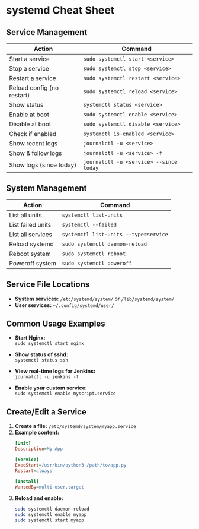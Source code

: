 # systemd Cheat Sheet

## Service Management

| Action                    | Command                                          |
|---------------------------|--------------------------------------------------|
| Start a service           | `sudo systemctl start <service>`                 |
| Stop a service            | `sudo systemctl stop <service>`                  |
| Restart a service         | `sudo systemctl restart <service>`               |
| Reload config (no restart)| `sudo systemctl reload <service>`                |
| Show status               | `systemctl status <service>`                     |
| Enable at boot            | `sudo systemctl enable <service>`                |
| Disable at boot           | `sudo systemctl disable <service>`               |
| Check if enabled          | `systemctl is-enabled <service>`                 |
| Show recent logs          | `journalctl -u <service>`                        |
| Show & follow logs        | `journalctl -u <service> -f`                     |
| Show logs (since today)   | `journalctl -u <service> --since today`          |

## System Management

| Action               | Command                                     |
|----------------------|---------------------------------------------|
| List all units       | `systemctl list-units`                      |
| List failed units    | `systemctl --failed`                        |
| List all services    | `systemctl list-units --type=service`       |
| Reload systemd       | `sudo systemctl daemon-reload`              |
| Reboot system        | `sudo systemctl reboot`                     |
| Poweroff system      | `sudo systemctl poweroff`                   |

## Service File Locations

- **System services:** `/etc/systemd/system/` or `/lib/systemd/system/`
- **User services:** `~/.config/systemd/user/`

## Common Usage Examples

- **Start Nginx:**  
  `sudo systemctl start nginx`

- **Show status of sshd:**  
  `systemctl status ssh`

- **View real-time logs for Jenkins:**  
  `journalctl -u jenkins -f`

- **Enable your custom service:**  
  `sudo systemctl enable myscript.service`

## Create/Edit a Service

1. **Create a file:** `/etc/systemd/system/myapp.service`
2. **Example content:**
    ```ini
    [Unit]
    Description=My App

    [Service]
    ExecStart=/usr/bin/python3 /path/to/app.py
    Restart=always

    [Install]
    WantedBy=multi-user.target
    ```
3. **Reload and enable:**
    ```bash
    sudo systemctl daemon-reload
    sudo systemctl enable myapp
    sudo systemctl start myapp
    ```